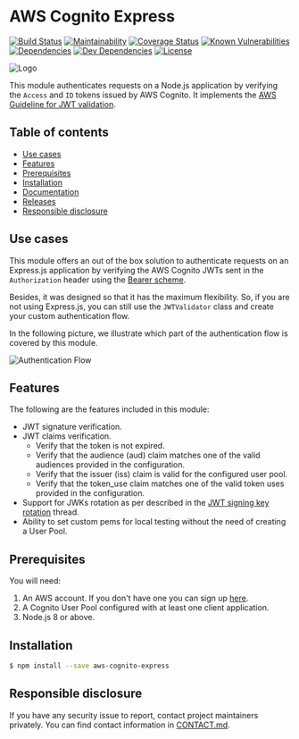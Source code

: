# AWS Cognito Express

[![Build Status](https://travis-ci.org/buccfer/aws-cognito-express.svg?branch=master)](https://travis-ci.org/buccfer/aws-cognito-express)
[![Maintainability](https://api.codeclimate.com/v1/badges/8d53f5de9594eab264e2/maintainability)](https://codeclimate.com/github/buccfer/aws-cognito-express/maintainability)
[![Coverage Status](https://coveralls.io/repos/github/buccfer/aws-cognito-express/badge.svg?branch=master)](https://coveralls.io/github/buccfer/aws-cognito-express?branch=master)
[![Known Vulnerabilities](https://snyk.io/test/github/buccfer/aws-cognito-express/badge.svg?targetFile=package.json)](https://snyk.io/test/github/buccfer/aws-cognito-express?targetFile=package.json)
[![Dependencies](https://img.shields.io/david/buccfer/aws-cognito-jwt-validator.svg)](https://david-dm.org/buccfer/aws-cognito-jwt-validator)
[![Dev Dependencies](https://img.shields.io/david/dev/buccfer/aws-cognito-jwt-validator.svg)](https://david-dm.org/buccfer/aws-cognito-jwt-validator?type=dev)
[![License](https://badgen.net/badge/license/MIT/blue)](LICENSE)

![Logo](https://s3.us-east-2.amazonaws.com/assets.buccfer.io/aws-cognito-express/logo_333x333.png)

This module authenticates requests on a Node.js application by verifying the `Access` and `ID` tokens issued by AWS Cognito.
It implements the [AWS Guideline for JWT validation](https://docs.aws.amazon.com/cognito/latest/developerguide/amazon-cognito-user-pools-using-tokens-verifying-a-jwt.html).

## Table of contents
- [Use cases](#use-cases)
- [Features](#features)
- [Prerequisites](#prerequisites)
- [Installation](#installation)
- [Documentation](https://buccfer.github.io/aws-cognito-express)
- [Releases](https://github.com/buccfer/aws-cognito-express/wiki/Changelog)
- [Responsible disclosure](#responsible-disclosure)

## Use cases
This module offers an out of the box solution to authenticate requests on an Express.js application by verifying the AWS Cognito JWTs sent in the `Authorization` header using the [Bearer scheme](https://tools.ietf.org/html/rfc6750). 

Besides, it was designed so that it has the maximum flexibility. So, if you are not using Express.js, you can still use the `JWTValidator` class and create your custom authentication flow.

In the following picture, we illustrate which part of the authentication flow is covered by this module.

![Authentication Flow](https://www.lucidchart.com/publicSegments/view/567ce1d8-394e-42a5-90a1-f35671a150a5/image.png)

## Features
The following are the features included in this module:

- JWT signature verification.
- JWT claims verification.
  - Verify that the token is not expired.
  - Verify that the audience (aud) claim matches one of the valid audiences provided in the configuration.
  - Verify that the issuer (iss) claim is valid for the configured user pool.
  - Verify that the token_use claim matches one of the valid token uses provided in the configuration.
- Support for JWKs rotation as per described in the [JWT signing key rotation](https://forums.aws.amazon.com/thread.jspa?threadID=241570) thread.
- Ability to set custom pems for local testing without the need of creating a User Pool.

## Prerequisites
You will need:

1. An AWS account. If you don't have one you can sign up [here](https://aws.amazon.com).
2. A Cognito User Pool configured with at least one client application.
3. Node.js 8 or above.

## Installation
```bash
$ npm install --save aws-cognito-express
```

## Responsible disclosure
If you have any security issue to report, contact project maintainers privately. You can find contact information in [CONTACT.md](CONTACT.md).